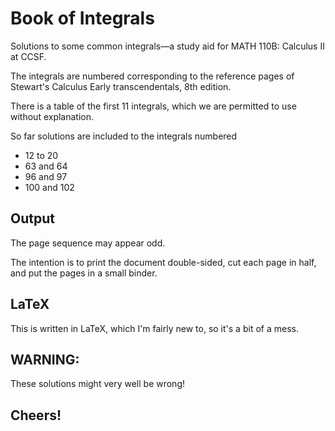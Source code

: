 # Book of Integrals

Solutions to some common integrals—a study aid for MATH 110B: Calculus II at CCSF.

The integrals are numbered corresponding to the reference pages of Stewart's Calculus Early transcendentals, 8th edition.

There is a table of the first 11 integrals, which we are permitted to use without explanation.

So far solutions are included to the integrals numbered

- 12 to 20
- 63 and 64
- 96 and 97
- 100 and 102

## Output

The page sequence may appear odd.

The intention is to print the document double-sided, cut each page in half, and put the pages in a small binder.

## LaTeX

This is written in LaTeX, which I'm fairly new to, so it's a bit of a mess.

## WARNING:

These solutions might very well be wrong!

## Cheers!
